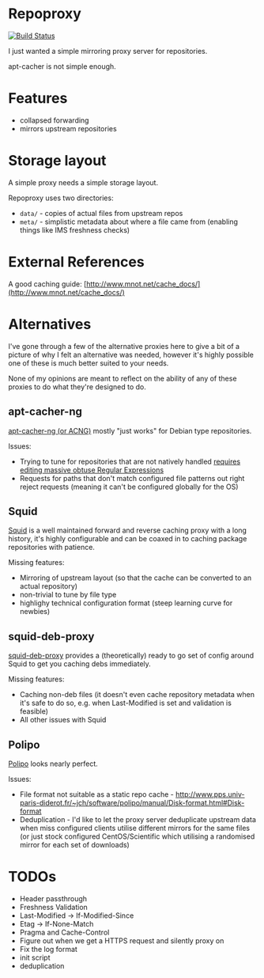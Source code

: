 # Repoproxy

[![Build Status](https://travis-ci.org/neerolyte/repoproxy.png)](https://travis-ci.org/neerolyte/repoproxy)

I just wanted a simple mirroring proxy server for repositories.

apt-cacher is not simple enough.

# Features

 * collapsed forwarding
 * mirrors upstream repositories

# Storage layout

A simple proxy needs a simple storage layout.

Repoproxy uses two directories:

 * `data/` - copies of actual files from upstream repos
 * `meta/` - simplistic metadata about where a file came from (enabling things like IMS freshness checks)

# External References

A good caching guide: [http://www.mnot.net/cache_docs/](http://www.mnot.net/cache_docs/)

# Alternatives

I've gone through a few of the alternative proxies here to give a bit of a picture of why I felt an alternative was needed, however it's highly possible one of these is much better suited to your needs.

None of my opinions are meant to reflect on the ability of any of these proxies to do what they're designed to do.

## apt-cacher-ng

[apt-cacher-ng (or ACNG)](http://www.unix-ag.uni-kl.de/~bloch/acng/) mostly "just works" for Debian type repositories.

Issues:

 * Trying to tune for repositories that are not natively handled [requires editing massive obtuse Regular Expressions](https://bugs.launchpad.net/ubuntu/+source/apt-cacher-ng/+bug/1006844)
 * Requests for paths that don't match configured file patterns out right reject requests (meaning it can't be configured globally for the OS)

## Squid

[Squid](http://www.squid-cache.org/) is a well maintained forward and reverse caching proxy with a long history, it's highly configurable and can be coaxed in to caching package repositories with patience.

Missing features:

 * Mirroring of upstream layout (so that the cache can be converted to an actual repository)
 * non-trivial to tune by file type
 * highlighy technical configuration format (steep learning curve for newbies)

## squid-deb-proxy

[squid-deb-proxy](https://launchpad.net/squid-deb-proxy) provides a (theoretically) ready to go set of config around Squid to get you caching debs
immediately.

Missing features:

 * Caching non-deb files (it doesn't even cache repository metadata when it's safe to do so, e.g. when Last-Modified is set and validation is feasible)
 * All other issues with Squid

## Polipo

[Polipo](http://www.pps.univ-paris-diderot.fr/~jch/software/polipo/) looks nearly perfect.

Issues:

 * File format not suitable as a static repo cache - http://www.pps.univ-paris-diderot.fr/~jch/software/polipo/manual/Disk-format.html#Disk-format
 * Deduplication - I'd like to let the proxy server deduplicate upstream data when miss configured clients utilise different mirrors for the same files (or just stock configured CentOS/Scientific which utilising a randomised mirror for each set of downloads)

# TODOs

 * Header passthrough
 * Freshness Validation
  * Last-Modified -> If-Modified-Since
  * Etag -> If-None-Match
 * Pragma and Cache-Control
 * Figure out when we get a HTTPS request and silently proxy on
 * Fix the log format
 * init script
 * deduplication
